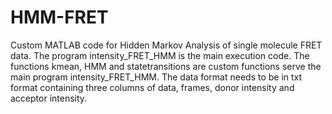 # HMM-FRET
Custom MATLAB code for Hidden Markov Analysis of single molecule FRET data.
The program intensity_FRET_HMM is the main execution code. The functions kmean, HMM and statetransitions are custom functions serve the main program intensity_FRET_HMM.  The data format needs to be in txt format containing three columns of data, frames, donor intensity and acceptor intensity.
